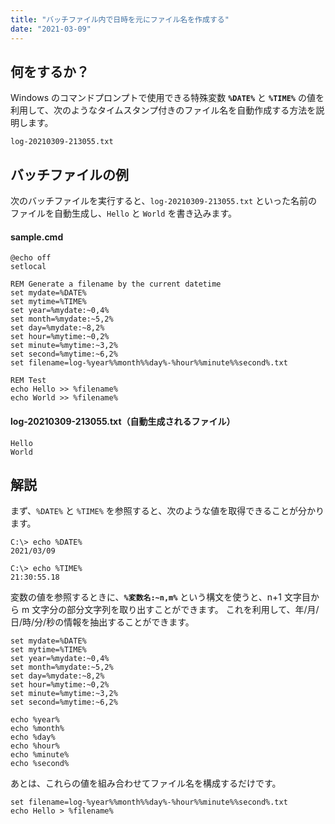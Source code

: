 ```yaml
---
title: "バッチファイル内で日時を元にファイル名を作成する"
date: "2021-03-09"
---
```


何をするか？
----

Windows のコマンドプロンプトで使用できる特殊変数 __`%DATE%`__ と __`%TIME%`__ の値を利用して、次のようなタイムスタンプ付きのファイル名を自動作成する方法を説明します。

```
log-20210309-213055.txt
```


バッチファイルの例
----

次のバッチファイルを実行すると、`log-20210309-213055.txt` といった名前のファイルを自動生成し、`Hello` と `World` を書き込みます。

#### sample.cmd

```
@echo off
setlocal

REM Generate a filename by the current datetime
set mydate=%DATE%
set mytime=%TIME%
set year=%mydate:~0,4%
set month=%mydate:~5,2%
set day=%mydate:~8,2%
set hour=%mytime:~0,2%
set minute=%mytime:~3,2%
set second=%mytime:~6,2%
set filename=log-%year%%month%%day%-%hour%%minute%%second%.txt

REM Test
echo Hello >> %filename%
echo World >> %filename%
```

#### log-20210309-213055.txt（自動生成されるファイル）

```
Hello
World
```


解説
----

まず、`%DATE%` と `%TIME%` を参照すると、次のような値を取得できることが分かります。

```
C:\> echo %DATE%
2021/03/09

C:\> echo %TIME%
21:30:55.18
```

変数の値を参照するときに、__`%変数名:~n,m%`__ という構文を使うと、n+1 文字目から m 文字分の部分文字列を取り出すことができます。
これを利用して、年/月/日/時/分/秒の情報を抽出することができます。

```
set mydate=%DATE%
set mytime=%TIME%
set year=%mydate:~0,4%
set month=%mydate:~5,2%
set day=%mydate:~8,2%
set hour=%mytime:~0,2%
set minute=%mytime:~3,2%
set second=%mytime:~6,2%

echo %year%
echo %month%
echo %day%
echo %hour%
echo %minute%
echo %second%
```

あとは、これらの値を組み合わせてファイル名を構成するだけです。

```
set filename=log-%year%%month%%day%-%hour%%minute%%second%.txt
echo Hello > %filename%
```

